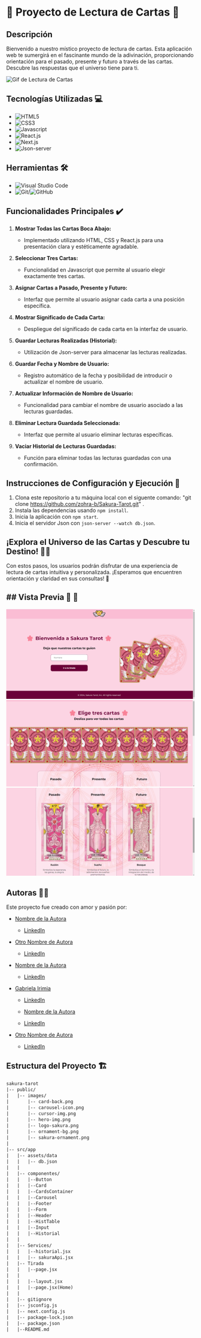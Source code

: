 # 🌌 Proyecto de Lectura de Cartas 🌌

## Descripción

Bienvenido a nuestro místico proyecto de lectura de cartas. Esta aplicación web te sumergirá en el fascinante mundo de la adivinación, proporcionando orientación para el pasado, presente y futuro a través de las cartas. Descubre las respuestas que el universo tiene para ti.

![Gif de Lectura de Cartas](https://media.giphy.com/media/v1.Y2lkPTc5MGI3NjExYTJmMDA2dHZxeW93dTI4MTZra242bGFlNndhbXBkcmFiOTBjengyMyZlcD12MV9pbnRlcm5hbF9naWZfYnlfaWQmY3Q9Zw/SrWh9peE9r1MTVr8aQ/giphy.gif)


## Tecnologías Utilizadas 💻

- ![HTML5](https://img.shields.io/badge/HTML5-E34F26?logo=html5&logoColor=white&style=flat)
- ![CSS3](https://img.shields.io/badge/CSS3-1572B6?logo=css3&logoColor=white&style=flat)
- ![Javascript](https://img.shields.io/badge/JavaScript-F7DF1E?logo=javascript&logoColor=black&style=flat)
- ![React.js](https://img.shields.io/badge/React.js-61DAFB?logo=react&logoColor=black&style=flat)
- ![Next.js](https://img.shields.io/badge/Next.js-000000?logo=next.js&logoColor=white&style=flat)
- ![Json-server](https://img.shields.io/badge/Json--server-0A0A0A?logo=json&logoColor=white&style=flat)

## Herramientas 🛠
- ![Visual Studio Code](https://img.shields.io/badge/VS%20Code-007ACC?logo=visual-studio-code&logoColor=white&style=flat)
- ![Git](https://img.shields.io/badge/Git-F05032?logo=git&logoColor=white&style=flat)/![GitHub](https://img.shields.io/badge/GitHub-181717?logo=github&logoColor=white&style=flat)

## Funcionalidades Principales ✔️

1. **Mostrar Todas las Cartas Boca Abajo:**
   - Implementado utilizando HTML, CSS y React.js para una presentación clara y estéticamente agradable.

2. **Seleccionar Tres Cartas:**
   - Funcionalidad en Javascript que permite al usuario elegir exactamente tres cartas.

3. **Asignar Cartas a Pasado, Presente y Futuro:**
   - Interfaz que permite al usuario asignar cada carta a una posición específica.

4. **Mostrar Significado de Cada Carta:**
   - Despliegue del significado de cada carta en la interfaz de usuario.

5. **Guardar Lecturas Realizadas (Historial):**
   - Utilización de Json-server para almacenar las lecturas realizadas.

6. **Guardar Fecha y Nombre de Usuario:**
   - Registro automático de la fecha y posibilidad de introducir o actualizar el nombre de usuario.

7. **Actualizar Información de Nombre de Usuario:**
   - Funcionalidad para cambiar el nombre de usuario asociado a las lecturas guardadas.

8. **Eliminar Lectura Guardada Seleccionada:**
   - Interfaz que permite al usuario eliminar lecturas específicas.

9. **Vaciar Historial de Lecturas Guardadas:**
   - Función para eliminar todas las lecturas guardadas con una confirmación.

## Instrucciones de Configuración y Ejecución 🚀

1. Clona este repositorio a tu máquina local con el siguente comando: "git clone https://github.com/zohra-b/Sakura-Tarot.git" .
2. Instala las dependencias usando `npm install`.
3. Inicia la aplicación con `npm start`.
4. Inicia el servidor Json con `json-server --watch db.json`.

## ¡Explora el Universo de las Cartas y Descubre tu Destino! 🔮✨

Con estos pasos, los usuarios podrán disfrutar de una experiencia de lectura de cartas intuitiva y personalizada. ¡Esperamos que encuentren orientación y claridad en sus consultas! 🌟

## ## Vista Previa 🌠 📸

![Pagina-principal](image.png)
![Pagina-tiradas](image-1.png) 
![Tiradas](image-2.png)

## Autoras 👩‍💻

Este proyecto fue creado con amor y pasión por:

- [Nombre de la Autora](enlace_a_perfil_linkedin)
   - [LinkedIn](enlace_a_perfil_linkedin)

- [Otro Nombre de Autora](enlace_a_perfil_linkedin)
   - [LinkedIn](enlace_a_perfil_linkedin)
- [Nombre de la Autora](enlace_a_perfil_linkedin)
   - [LinkedIn](enlace_a_perfil_linkedin)

- [Gabriela Irimia](https://www.linkedin.com/in/gabriela-irimia/)
   - [LinkedIn](https://www.linkedin.com/in/gabriela-irimia/)

   - [Nombre de la Autora](enlace_a_perfil_linkedin) 
   - [LinkedIn](enlace_a_perfil_linkedin)

- [Otro Nombre de Autora](enlace_a_perfil_linkedin) 
   - [LinkedIn](enlace_a_perfil_linkedin)

## Estructura del Proyecto 🏗️

```plaintext
sakura-tarot
|-- public/
|   |-- images/
|       |-- card-back.png
|       |-- carousel-icon.png
|       |-- cursor-img.png
|       |-- hero-img.png
|       |-- logo-sakura.png
|       |-- ornament-bg.png
|       |-- sakura-ornament.png
|
|-- src/app
|   |-- assets/data
|   |   |-- db.json
|   |   
|   |-- componentes/
|   |   |--Button
|   |   |--Card
|   |   |--CardsContainer
|   |   |--Carousel
|   |   |--Footer
|   |   |--Form
|   |   |--Header
|   |   |--HistTable
|   |   |--Input
|   |   |--Historial
|   |   
|   |-- Services/
|   |   |--historial.jsx
|   |   |-- sakuraApi.jsx
|   |-- Tirada
|   |   |--page.jsx
|   |
|   |   |--layout.jsx
|   |   |--page.jsx(Home)
|   |
|   |-- gitignore
|   |-- jsconfig.js
|   |-- next.config.js
|   |-- package-lock.json
|   |-- package.json
|   |--README.md